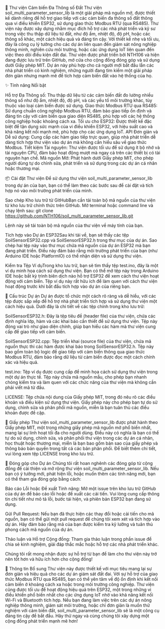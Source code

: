 🌱 Thư viện Cảm biến Đa Thông số Đất
Thư viện soil_multi_parameter_sensor_lib là một giải pháp mã nguồn mở, được thiết kế dành riêng để hỗ trợ giao tiếp với các cảm biến đa thông số đất thông qua vi điều khiển ESP32, sử dụng giao thức Modbus RTU (qua RS485). Thư viện này được xây dựng nhằm mục đích hỗ trợ các nhà phát triển và kỹ sư trong việc thu thập dữ liệu từ đất, như độ ẩm, nhiệt độ, độ pH, hoặc các thông số khác, một cách hiệu quả và đáng tin cậy. Với thiết kế nhẹ và tối ưu, đây là công cụ lý tưởng cho các dự án liên quan đến giám sát nông nghiệp thông minh, nghiên cứu môi trường, hoặc các ứng dụng IoT liên quan đến việc theo dõi điều kiện đất đai.
Thư viện được phát triển bởi NTH106 và hiện đang được lưu trữ trên GitHub, mở cửa cho cộng đồng đóng góp và sử dụng dưới Giấy phép MIT. Dự án này phù hợp cho cả người mới bắt đầu lẫn các nhà phát triển có kinh nghiệm, những người đang tìm kiếm một giải pháp đơn giản nhưng mạnh mẽ để tích hợp cảm biến đất vào hệ thống của họ.

✨ Tính năng Nổi bật

Hỗ trợ Đa Thông số: Thu thập dữ liệu từ các cảm biến đất đo lường nhiều thông số như độ ẩm, nhiệt độ, độ pH, và các yếu tố môi trường khác, tùy thuộc vào loại cảm biến được sử dụng.
Giao thức Modbus RTU qua RS485: Sử dụng chuẩn công nghiệp Modbus RTU, đảm bảo giao tiếp ổn định và đáng tin cậy với cảm biến qua giao diện RS485, phù hợp với các hệ thống công nghiệp hoặc khoảng cách xa.
Tối ưu cho ESP32: Được thiết kế đặc biệt để tận dụng sức mạnh của vi điều khiển ESP32, với hiệu suất cao và khả năng kết nối mạnh mẽ, phù hợp cho các ứng dụng IoT.
API Đơn giản và Dễ sử dụng: Cung cấp các hàm giao tiếp trực quan, giúp nhà phát triển dễ dàng tích hợp thư viện vào dự án mà không cần hiểu sâu về giao thức Modbus.
Tiết kiệm Tài nguyên: Thư viện được tối ưu để sử dụng ít bộ nhớ và tài nguyên CPU, đảm bảo hoạt động mượt mà ngay cả trên các thiết bị có tài nguyên hạn chế.
Mã nguồn Mở: Phát hành dưới Giấy phép MIT, cho phép người dùng tự do chỉnh sửa, phát triển và sử dụng trong các dự án cá nhân hoặc thương mại.


📦 Cài đặt Thư viện
Để sử dụng thư viện soil_multi_parameter_sensor_lib trong dự án của bạn, bạn có thể làm theo các bước sau để cài đặt và tích hợp nó vào môi trường phát triển của mình.

Sao chép Kho lưu trữ từ GitHubBạn cần tải toàn bộ mã nguồn của thư viện từ kho lưu trữ chính thức trên GitHub. Mở terminal hoặc command line và chạy lệnh sau:
git clone https://github.com/NTH106/soil_multi_parameter_sensor_lib.git

Lệnh này sẽ tải toàn bộ mã nguồn của thư viện về máy tính của bạn.

Tích hợp vào Dự án ESP32Sau khi tải về, bạn sẽ thấy các tệp SoilSensorESP32.cpp và SoilSensorESP32.h trong thư mục của dự án. Sao chép hai tệp này vào thư mục chứa mã nguồn của dự án ESP32 mà bạn đang phát triển. Điều này đảm bảo rằng môi trường phát triển của bạn (như Arduino IDE hoặc PlatformIO) có thể nhận diện và sử dụng thư viện.

Kiểm tra Tệp Ví dụTrong kho lưu trữ, bạn sẽ tìm thấy tệp test.ino, đây là một ví dụ minh họa cách sử dụng thư viện. Bạn có thể mở tệp này trong Arduino IDE hoặc bất kỳ trình biên dịch nào hỗ trợ ESP32 để xem cách thư viện hoạt động với cảm biến. Tệp ví dụ này rất hữu ích để làm quen với cách thư viện hoạt động trước khi bắt đầu tích hợp vào dự án của riêng bạn.



📂 Cấu trúc Dự án
Dự án được tổ chức một cách rõ ràng và dễ hiểu, với các tệp được sắp xếp để hỗ trợ nhà phát triển tích hợp và sử dụng thư viện một cách hiệu quả. Dưới đây là chi tiết về các tệp chính trong kho lưu trữ:

SoilSensorESP32.h: Đây là tệp tiêu đề (header file) của thư viện, chứa các định nghĩa lớp, hàm và các khai báo cần thiết để sử dụng thư viện. Tệp này đóng vai trò như giao diện chính, giúp bạn hiểu các hàm mà thư viện cung cấp để giao tiếp với cảm biến.

SoilSensorESP32.cpp: Tệp triển khai (source file) của thư viện, chứa mã nguồn thực thi các hàm được khai báo trong SoilSensorESP32.h. Tệp này bao gồm toàn bộ logic để giao tiếp với cảm biến thông qua giao thức Modbus RTU, đảm bảo rằng dữ liệu từ cảm biến được đọc một cách chính xác và hiệu quả.

test.ino: Tệp ví dụ được cung cấp để minh họa cách sử dụng thư viện trong một dự án thực tế. Tệp này chứa mã nguồn mẫu, cho phép bạn nhanh chóng kiểm tra và làm quen với các chức năng của thư viện mà không cần phải viết mã từ đầu.

LICENSE: Tệp chứa nội dung của Giấy phép MIT, trong đó nêu rõ các điều khoản và điều kiện sử dụng thư viện. Giấy phép này cho phép bạn tự do sử dụng, chỉnh sửa và phân phối mã nguồn, miễn là bạn tuân thủ các điều khoản được đề cập.



📜 Giấy phép
Thư viện soil_multi_parameter_sensor_lib được phát hành theo Giấy phép MIT, một trong những giấy phép mã nguồn mở phổ biến nhất, mang lại sự linh hoạt tối đa cho người dùng. Điều này có nghĩa là bạn có thể tự do sử dụng, chỉnh sửa, và phân phối thư viện trong các dự án cá nhân, học thuật hoặc thương mại, miễn là bạn bao gồm bản sao của giấy phép và thông báo bản quyền trong tất cả các bản phân phối. Để biết thêm chi tiết, vui lòng xem tệp LICENSE trong kho lưu trữ.

🤝 Đóng góp cho Dự án
Chúng tôi rất hoan nghênh các đóng góp từ cộng đồng để cải thiện và mở rộng thư viện soil_multi_parameter_sensor_lib. Nếu bạn có ý tưởng mới, phát hiện lỗi, hoặc muốn thêm các tính năng mới, bạn có thể tham gia đóng góp bằng cách:

Báo cáo Lỗi hoặc Đề xuất Tính năng: Mở một issue trên kho lưu trữ GitHub của dự án để báo cáo lỗi hoặc đề xuất các cải tiến. Vui lòng cung cấp thông tin chi tiết như mô tả lỗi, bước tái hiện, và phiên bản ESP32 bạn đang sử dụng.

Gửi Pull Request: Nếu bạn đã thực hiện các thay đổi hoặc cải tiến cho mã nguồn, bạn có thể gửi một pull request để chúng tôi xem xét và tích hợp vào dự án. Hãy đảm bảo rằng mã của bạn được kiểm tra kỹ lưỡng và tuân thủ phong cách mã nguồn của dự án.

Thảo luận và Hỗ trợ Cộng đồng: Tham gia thảo luận trong phần issue để chia sẻ kinh nghiệm, giải đáp thắc mắc hoặc hỗ trợ các nhà phát triển khác.


Chúng tôi rất mong nhận được sự hỗ trợ từ bạn để làm cho thư viện này trở nên tốt hơn và hữu ích hơn cho cộng đồng!

🌟 Thông tin Bổ sung
Thư viện này được thiết kế với mục tiêu mang lại sự đơn giản và hiệu quả cho các dự án giám sát đất đai. Với sự hỗ trợ của giao thức Modbus RTU qua RS485, bạn có thể yên tâm về độ ổn định khi kết nối cảm biến ở khoảng cách xa hoặc trong môi trường công nghiệp. Thư viện cũng được tối ưu để hoạt động hiệu quả trên ESP32, một trong những vi điều khiển phổ biến nhất cho các ứng dụng IoT nhờ vào khả năng kết nối Wi-Fi và Bluetooth tích hợp.
Nếu bạn đang làm việc trên các dự án nông nghiệp thông minh, giám sát môi trường, hoặc chỉ đơn giản là muốn thử nghiệm với cảm biến đất, soil_multi_parameter_sensor_lib sẽ là một công cụ đáng tin cậy để bắt đầu. Hãy thử ngay và cùng chúng tôi xây dựng một cộng đồng phát triển mạnh mẽ hơn!

